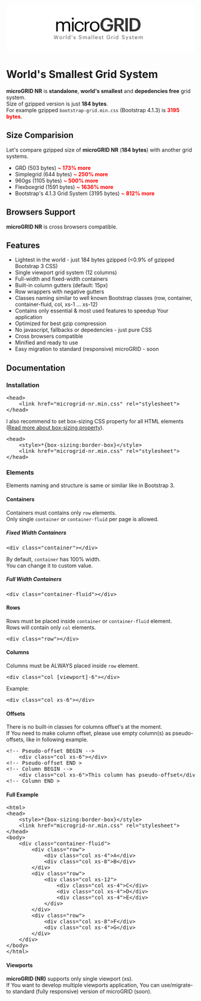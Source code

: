 <img src="logo.png">

# World's Smallest Grid System

<b>microGRID NR</b> is <b style="font-sizex: 16px;">standalone</b>, <b style="font-sizex: 16px;">world's smallest</b> and <b style="font-sizex: 16px;">depedencies free</b> grid system.<br>
Size of gzipped version is just <b style="font-sizex: 20px;">184 bytes</b>.<br>
For example gzipped <code>bootstrap-grid.min.css</code> (Bootstrap 4.1.3) is <span style="color:red;"><b>3195 bytes</b></span>.

## Size Comparision
Let's compare gzipped size of <b>microGRID NR</b> (<b>184 bytes</b>) with another grid systems.

- GRD (503 bytes) <b style="color:red; font-sizex:18px;">~ 173% more</b>
- Simplegrid (644 bytes) <b style="color:red; font-sizex:18px;">~ 250% more</b>
- 960gs (1105 bytes) <b style="color:red; font-sizex:18px;">~ 500% more</b>
- Flexboxgrid (1591 bytes) <b style="color:red; font-sizex:18px;">~ 1636% more</b>
- Bootstrap's 4.1.3 Grid System (3195 bytes) <b style="color:red; font-sizex:18px;">~ 812% more</b>

## Browsers Support
<b>microGRID NR</b> is cross browsers compatible.

## Features
- Lightest in the world - just 184 bytes gzipped (&lt;0.9% of gzipped Bootstrap 3 CSS)
- Single viewport grid system (12 columns)
- Full-width and fixed-width containers
- Built-in column gutters (default: 15px)
- Row wrappers with negative gutters
- Classes naming similar to well known Bootstrap classes (row, container, container-fluid, col, xs-1 ... xs-12)
- Contains only essential & most used features to speedup Your application
- Optimized for best gzip compression
- No javascript, fallbacks or depedencies - just pure CSS
- Cross browsers compatible
- Minified and ready to use
- Easy migration to standard (responsive) microGRID - soon

## Documentation
### Installation
<pre>
&lt;head&gt;
	&lt;link href="microgrid-nr.min.css" rel="stylesheet"&gt;
&lt;/head&gt;
</pre>

I also recommend to set box-sizing CSS property for all HTML elements (<a href="https://developer.mozilla.org/en-US/docs/Web/CSS/box-sizing" target="_BLANK">Read more about box-sizing property</a>).
<pre>
&lt;head&gt;
	&lt;style&gt;*{box-sizing:border-box}&lt;/style&gt;
	&lt;link href="microgrid-nr.min.css" rel="stylesheet"&gt;
&lt;/head&gt;
</pre>

### Elements
Elements naming and structure is same or similar like in Bootstrap 3.

#### Containers
Containers must contains only <code>row</code> elements.<br>
Only single <code>container</code> or <code>container-fluid</code> per page is allowed.

##### Fixed Width Containers
<pre>
&lt;div class="container"&gt;&lt;/div&gt;
</pre>
By default, <code>container</code> has 100% width.<br>
You can change it to custom value.

##### Full Width Containers
<pre>
&lt;div class="container-fluid"&gt;&lt;/div&gt;
</pre>

#### Rows
Rows must be placed inside <code>container</code> or <code>container-fluid</code> element.<br>
Rows will contain only <code>col</code> elements.
<pre>
&lt;div class="row"&gt;&lt;/div&gt;
</pre>

#### Columns
Columns must be ALWAYS placed inside <code>row</code> element.
<pre>
&lt;div class="col [viewport]-6"&gt;&lt;/div&gt;
</pre>
Example:<br>
<pre>
&lt;div class="col xs-6"&gt;&lt;/div&gt;
</pre>

#### Offsets
There is no built-in classes for columns offset's at the moment.<br>
If You need to make column offset, please use empty column(s) as pseudo-offsets, like in following example.
<pre>
&lt;!-- Pseudo-offset BEGIN --&gt;
	&lt;div class="col xs-6"&gt;&lt;/div&gt;
&lt;!-- Pseudo-offset END &gt;
&lt;!-- Column BEGIN --&gt;
	&lt;div class="col xs-6"&gt;This column has pseudo-offset&lt;/div&gt;
&lt;!-- Column END &gt;
</pre>

#### Full Example
<pre>
&lt;html&gt;
&lt;head&gt;
	&lt;style&gt;*{box-sizing:border-box}&lt;/style&gt;
	&lt;link href="microgrid-nr.min.css" rel="stylesheet"&gt;
&lt;/head&gt;
&lt;body&gt;
	&lt;div class="container-fluid"&gt;
    	&lt;div class="row"&gt;
    		&lt;div class="col xs-4"&gt;A&lt;/div&gt;
    		&lt;div class="col xs-8"&gt;B&lt;/div&gt;
  		&lt;/div&gt;
    	&lt;div class="row"&gt;
    		&lt;div class="col xs-12"&gt;
    			&lt;div class="col xs-4"&gt;C&lt;/div&gt;
    			&lt;div class="col xs-4"&gt;D&lt;/div&gt;
       			&lt;div class="col xs-4"&gt;E&lt;/div&gt;
            &lt;/div&gt;
  		&lt;/div&gt;
     	&lt;div class="row"&gt;
    		&lt;div class="col xs-8"&gt;F&lt;/div&gt;
    		&lt;div class="col xs-4"&gt;G&lt;/div&gt;
  		&lt;/div&gt;
	&lt;/div&gt;
&lt;/body&gt;
&lt;/html&gt;
</pre>

#### Viewports
<b>microGRID (NR)</b> supports only single viewport (xs).<br>
If You want to develop multiple viewports application, You can use/migrate-to standard (fully responsive) version of microGRID (soon).
